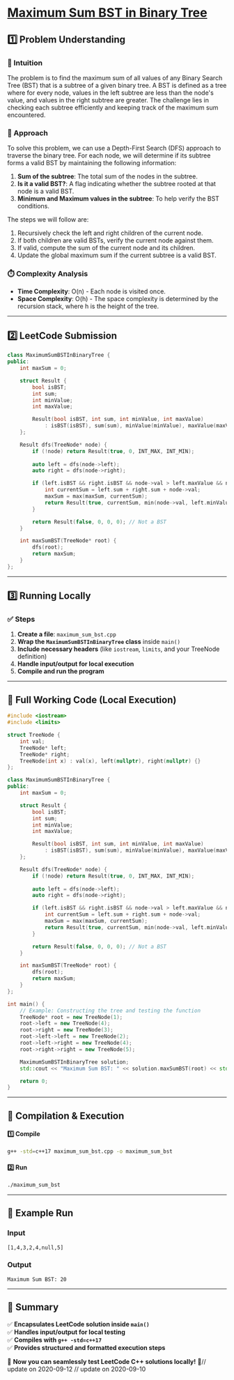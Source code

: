 # **[Maximum Sum BST in Binary Tree](https://leetcode.com/problems/maximum-sum-bst-in-binary-tree/description/)**  

## **1️⃣ Problem Understanding**  
### **📌 Intuition**  
The problem is to find the maximum sum of all values of any Binary Search Tree (BST) that is a subtree of a given binary tree. A BST is defined as a tree where for every node, values in the left subtree are less than the node's value, and values in the right subtree are greater. The challenge lies in checking each subtree efficiently and keeping track of the maximum sum encountered.

### **🚀 Approach**  
To solve this problem, we can use a Depth-First Search (DFS) approach to traverse the binary tree. For each node, we will determine if its subtree forms a valid BST by maintaining the following information:

1. **Sum of the subtree**: The total sum of the nodes in the subtree.
2. **Is it a valid BST?**: A flag indicating whether the subtree rooted at that node is a valid BST.
3. **Minimum and Maximum values in the subtree**: To help verify the BST conditions.

The steps we will follow are:
1. Recursively check the left and right children of the current node.
2. If both children are valid BSTs, verify the current node against them.
3. If valid, compute the sum of the current node and its children.
4. Update the global maximum sum if the current subtree is a valid BST.

### **⏱️ Complexity Analysis**  
- **Time Complexity**: O(n) - Each node is visited once.
- **Space Complexity**: O(h) - The space complexity is determined by the recursion stack, where h is the height of the tree.

---  

## **2️⃣ LeetCode Submission**  
```cpp
class MaximumSumBSTInBinaryTree {
public:
    int maxSum = 0;

    struct Result {
        bool isBST;
        int sum;
        int minValue;
        int maxValue;

        Result(bool isBST, int sum, int minValue, int maxValue)
            : isBST(isBST), sum(sum), minValue(minValue), maxValue(maxValue) {}
    };

    Result dfs(TreeNode* node) {
        if (!node) return Result(true, 0, INT_MAX, INT_MIN);
        
        auto left = dfs(node->left);
        auto right = dfs(node->right);

        if (left.isBST && right.isBST && node->val > left.maxValue && node->val < right.minValue) {
            int currentSum = left.sum + right.sum + node->val;
            maxSum = max(maxSum, currentSum);
            return Result(true, currentSum, min(node->val, left.minValue), max(node->val, right.maxValue));
        }

        return Result(false, 0, 0, 0); // Not a BST
    }

    int maxSumBST(TreeNode* root) {
        dfs(root);
        return maxSum;
    }
};  
```  

---  

## **3️⃣ Running Locally**  
### **✅ Steps**  
1. **Create a file**: `maximum_sum_bst.cpp`  
2. **Wrap the `MaximumSumBSTInBinaryTree` class** inside `main()`  
3. **Include necessary headers** (like `iostream`, `limits`, and your TreeNode definition)  
4. **Handle input/output for local execution**  
5. **Compile and run the program**  

---  

## **📝 Full Working Code (Local Execution)**  
```cpp
#include <iostream>
#include <limits>

struct TreeNode {
    int val;
    TreeNode* left;
    TreeNode* right;
    TreeNode(int x) : val(x), left(nullptr), right(nullptr) {}
};

class MaximumSumBSTInBinaryTree {
public:
    int maxSum = 0;

    struct Result {
        bool isBST;
        int sum;
        int minValue;
        int maxValue;

        Result(bool isBST, int sum, int minValue, int maxValue)
            : isBST(isBST), sum(sum), minValue(minValue), maxValue(maxValue) {}
    };

    Result dfs(TreeNode* node) {
        if (!node) return Result(true, 0, INT_MAX, INT_MIN);
        
        auto left = dfs(node->left);
        auto right = dfs(node->right);

        if (left.isBST && right.isBST && node->val > left.maxValue && node->val < right.minValue) {
            int currentSum = left.sum + right.sum + node->val;
            maxSum = max(maxSum, currentSum);
            return Result(true, currentSum, min(node->val, left.minValue), max(node->val, right.maxValue));
        }

        return Result(false, 0, 0, 0); // Not a BST
    }

    int maxSumBST(TreeNode* root) {
        dfs(root);
        return maxSum;
    }
};

int main() {
    // Example: Constructing the tree and testing the function
    TreeNode* root = new TreeNode(1);
    root->left = new TreeNode(4);
    root->right = new TreeNode(3);
    root->left->left = new TreeNode(2);
    root->left->right = new TreeNode(4);
    root->right->right = new TreeNode(5);

    MaximumSumBSTInBinaryTree solution;
    std::cout << "Maximum Sum BST: " << solution.maxSumBST(root) << std::endl;

    return 0;
}  
```  

---  

## **🔧 Compilation & Execution**  
#### **1️⃣ Compile**  
```bash
g++ -std=c++17 maximum_sum_bst.cpp -o maximum_sum_bst
```  

#### **2️⃣ Run**  
```bash
./maximum_sum_bst
```  

---   

## **🎯 Example Run**  
### **Input**  
```
[1,4,3,2,4,null,5]
```  
### **Output**  
```
Maximum Sum BST: 20
```  

---  

## **📌 Summary**  
✅ **Encapsulates LeetCode solution inside `main()`**  
✅ **Handles input/output for local testing**  
✅ **Compiles with `g++ -std=c++17`**  
✅ **Provides structured and formatted execution steps**  

🚀 **Now you can seamlessly test LeetCode C++ solutions locally!** 🚀// update on 2020-09-12
// update on 2020-09-10
